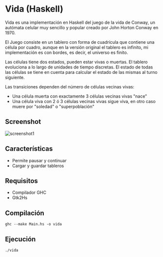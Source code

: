 # Vida (Haskell)

Vida es una implementación en Haskell del juego de la vida de Conway, un autómata celular muy sencillo y popular creado por John Horton Conway en 1970.

El Juego consiste en un tablero con forma de cuadrícula que contiene una célula por cuadro, aunque en la versión original el tablero es infinito, mi implementación es con bordes, es decir, el universo es finito.

Las células tiene dos estados, pueden estar vivas o muertas. El tablero evoluciona a lo largo de unidades de tiempo discretas. El estado de todas las células se tiene en cuenta para calcular el estado de las mismas al turno siguiente.

Las transiciones dependen del número de células vecinas vivas:
* Una célula muerta con exactamente 3 células vecinas vivas "nace"
* Una célula viva con 2 ó 3 células vecinas vivas sigue viva, en otro caso muere por "soledad" o "superpoblación"

## Screenshot

![screenshot1](https://user-images.githubusercontent.com/75378876/178856482-5aef2d4f-d567-48ae-a0d2-ce89a588c1e5.jpg)

## Características

* Permite pausar y continuar
* Cargar y guardar tableros

## Requisitos

* Compilador GHC
* Gtk2Hs

## Compilación

```
ghc --make Main.hs -o vida
```

## Ejecución

```
./vida
```
